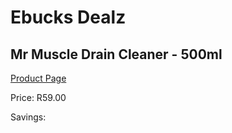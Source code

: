 
# Ebucks Dealz
## Mr Muscle Drain Cleaner - 500ml
[Product Page](https://www.ebucks.com/web/shop/productSelected.do?prodId=970718128&catId=908586136)

Price: R59.00

Savings: 


	